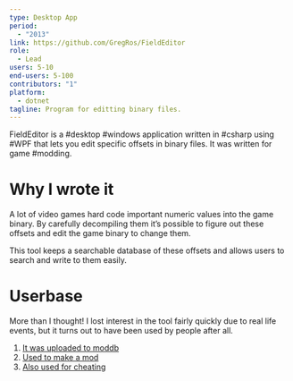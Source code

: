 ```yaml
---
type: Desktop App
period:
  - "2013"
link: https://github.com/GregRos/FieldEditor
role:
  - Lead
users: 5-10
end-users: 5-100
contributors: "1"
platform:
  - dotnet
tagline: Program for editting binary files.
---
```

FieldEditor is a #desktop #windows  application written in #csharp using #WPF that lets you edit specific offsets in binary files. It was written for game #modding.
# Why I wrote it
A lot of video games hard code important numeric values into the game binary. By carefully decompiling them it’s possible to figure out these offsets and edit the game binary to change them.

This tool keeps a searchable database of these offsets and allows users to search and write to them easily.
# Userbase
More than I thought! I lost interest in the tool fairly quickly due to real life events, but it turns out to have been used by people after all.
1. [It was uploaded to moddb](https://www.moddb.com/games/dishonored/downloads/field-editor-051-tautologist-tool)
2. [Used to make a mod](https://www.moddb.com/games/dishonored/downloads/dishonored-balance-mode)
3. [Also used for cheating](https://www.reddit.com/r/dishonored/comments/10cprwm/psa_how_to_use_cheats_on_dishonored_epic_games/)
